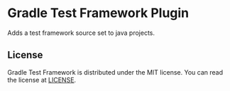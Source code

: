 # Gradle Test Framework Plugin

Adds a test framework source set to java projects.

## License

Gradle Test Framework is distributed under the MIT license. You can read the license at [LICENSE](./LICENSE.md).
